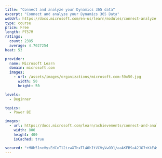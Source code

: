 ```yaml
---
title: "Connect and analyze your Dynamics 365 data​"
excerpt: "Connect and analyze your Dynamics 365 Data​"
webUrl: https://docs.microsoft.com/en-us/learn/modules/connect-analyze-dynamics-365-data/
type: course
price: Free
length: PT57M
ratings:
  count: 2385
  average: 4.7027254
heat: 53

provider:
  name: Microsoft Learn
  domain: microsoft.com
  images:
    - url: /assets/images/organizations/microsoft.com-50x50.jpg
      width: 50
      height: 50

levels:
  - Beginner

topics:
  - Power BI

images:
  - url: https://docs.microsoft.com/learn/achievements/connect-and-analyze-your-microsoft-dynamics-365-data-social.png
    width: 800
    height: 400
    isCached: true

secured: "+M8b51neVysEdCxTl2icwXThxTl40hItVCVyVwOD1/aaAKFB9aA2JG7+KkE4yYbkPQK5wcVxa8JxLBqq615biV5hasurNRbefU1kivvj6UzF77u8DtHAE3DE3aXhNffnBxQnLMBZ+BrYoPvIx1xLXjMjRLsOWwKjHclTlHDikcGlnKE72gAppC0kJ2dovZlCHyQhGCYf3YJye/UMPggcHD4mrMNlqrVTS5eX5YgUiEqfgt1At2u08gI1ho4oxV1uQYTH69eUB1z8WzKc6TNoiPf2iYrCSGgWXRvgtroDb0rfK9iYKa7Sg8mdnFF//eZfCGAhpI33HR7kJQ6ZiqvPCbELhw5K+tZq57RM/itpAPWgnI25pQ1gB80YF/MvjaaqsroISFwAP0TG5Tda/lkrnnf5lZE1W6VFZtTXpUiHUFo=;2RZLUYS3bPI1r1HVrR9uqg=="
---
```


